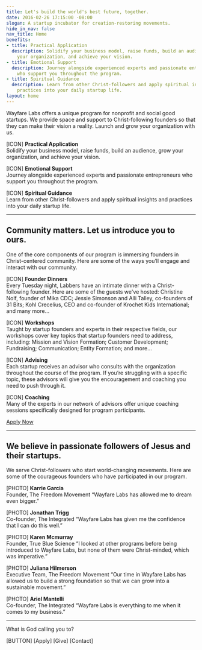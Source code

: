 ```yaml
---
title: Let's build the world's best future, together.
date: 2016-02-26 17:15:00 -08:00
slogan: A startup incubator for creation-restoring movements.
hide_in_nav: false
nav_title: Home
benefits:
- title: Practical Application
  description: Solidify your business model, raise funds, build an audience, grow
    your organization, and achieve your vision.
- title: Emotional Support
  description: Journey alongside experienced experts and passionate entrepreneurs
    who support you throughout the program.
- title: Spiritual Guidance
  description: Learn from other Christ-followers and apply spiritual insights and
    practices into your daily startup life.
layout: home
---
```


Wayfare Labs offers a unique program for nonprofit and social good startups. We provide space and support to Christ-following founders so that they can make their vision a reality. Launch and grow your organization with us.

\[ICON\]
**Practical Application**\
Solidify your business model, raise funds, build an audience, grow your organization, and achieve your vision.

\[ICON\]
**Emotional Support**\
Journey alongside experienced experts and passionate entrepreneurs who support you throughout the program.

\[ICON\]
**Spiritual Guidance**\
Learn from other Christ-followers and apply spiritual insights and practices into your daily startup life.

---

## Community matters. Let us introduce you to ours.

One of the core components of our program is immersing founders in Christ-centered community. Here are some of the ways you’ll engage and interact with our community.

\[ICON\]
**Founder Dinners**\
Every Tuesday night, Labbers have an intimate dinner with a Christ-following founder. Here are some of the guests we've hosted: Christine Nolf, founder of Mika CDC; Jessie Simonson and Alli Talley, co-founders of 31 Bits; Kohl Crecelius, CEO and co-founder of Krochet Kids International; and many more…

\[ICON\]
**Workshops**\
Taught by startup founders and experts in their respective fields, our workshops cover key topics that startup founders need to address, including:
Mission and Vision Formation; Customer Development; Fundraising; Communication; Entity Formation; and more…

\[ICON\]
**Advising**\
Each startup receives an advisor who consults with the organization throughout the course of the program. If you’re struggling with a specific topic, these advisors will give you the encouragement and coaching you need to push through it.

\[ICON\]
**Coaching**\
Many of the experts in our network of advisors offer unique coaching sessions specifically designed for program participants.

[Apply Now](/apply)

---

## We believe in passionate followers of Jesus and their startups.

We serve Christ-followers who start world-changing movements. Here are some of the courageous founders who have participated in our program.

\[PHOTO\]
**Karrie Garcia**\
Founder, The Freedom Movement
“Wayfare Labs has allowed me to dream even bigger.”

\[PHOTO\]
**Jonathan Trigg**\
Co-founder, The Integrated
“Wayfare Labs has given me the confidence that I can do this well.”

\[PHOTO\]
**Karen Mcmurray**\
Founder, True Blue Science
“I looked at other programs before being introduced to Wayfare Labs, but none of them were Christ-minded, which was imperative.”

\[PHOTO\]
**Juliana Hilmerson**\
Executive Team, The Freedom Movement
“Our time in Wayfare Labs has allowed us to build a strong foundation so that we can grow into a sustainable movement.”

\[PHOTO\]
**Ariel Mantelli**\
Co-founder, The Integrated
“Wayfare Labs is everything to me when it comes to my business.”

---

What is God calling you to?

\[BUTTON\]
\[Apply\] \[Give\] \[Contact\]